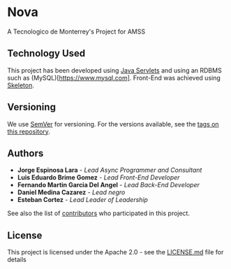 # Nova
A Tecnologico de Monterrey's Project for AMSS

## Technology Used
This project has been developed using [Java Servlets](https://en.wikipedia.org/wiki/Java_servlet) and using an RDBMS such as (MySQL)[https://www.mysql.com]. Front-End was achieved using [Skeleton](http://getskeleton.com). 

## Versioning

We use [SemVer](http://semver.org/) for versioning. For the versions available, see the [tags on this repository](https://github.com/A01334390/Nova/tags). 

## Authors

* **Jorge Espinosa Lara** - *Lead Async Programmer and Consultant*
* **Luis Eduardo Brime Gomez** - *Lead Front-End Developer*
* **Fernando Martin Garcia Del Angel** - *Lead Back-End Developer*
* **Daniel Medina Cazarez** - *Lead negro*
* **Esteban Cortez** - *Lead Leader of Leadership*

See also the list of [contributors](https://github.com/A01334390/Nova/contributors) who participated in this project.

## License

This project is licensed under the Apache 2.0 - see the [LICENSE.md](LICENSE.md) file for details
